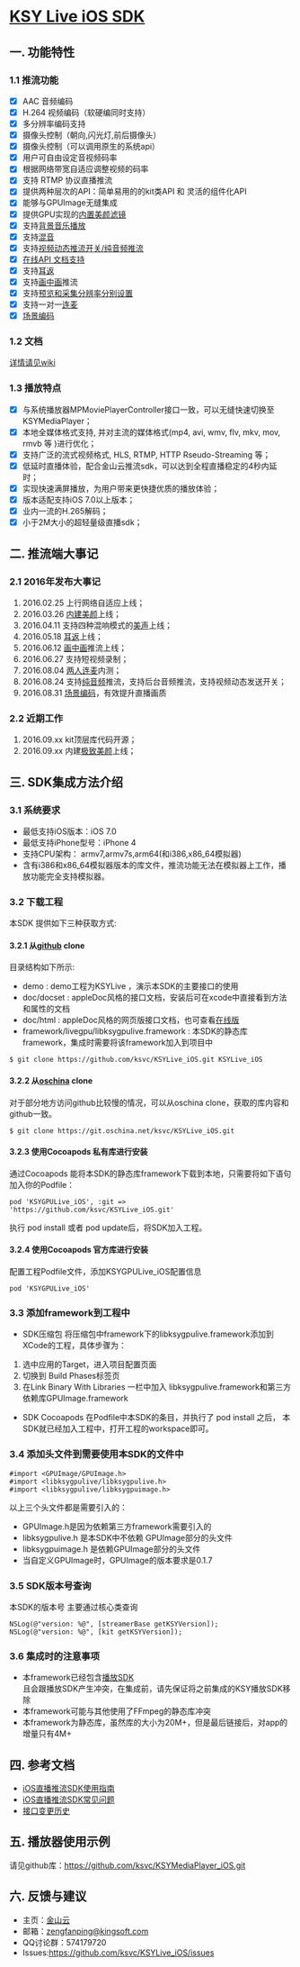 # [KSY Live iOS SDK](http://ksvc.github.io/KSYLive_iOS/index.html)
## 一. 功能特性
### 1.1 推流功能
- [x] AAC 音频编码
- [x] H.264 视频编码（软硬编同时支持）
- [x] 多分辨率编码支持
- [x] 摄像头控制（朝向,闪光灯,前后摄像头）
- [x] 摄像头控制（可以调用原生的系统api）
- [x] 用户可自由设定音视频码率
- [x] 根据网络带宽自适应调整视频的码率
- [x] 支持 RTMP 协议直播推流
- [x] 提供两种层次的API：简单易用的的kit类API 和 灵活的组件化API
- [x] 能够与GPUImage无缝集成
- [x] 提供GPU实现的[内置美颜滤镜](https://github.com/ksvc/KSYLive_iOS/wiki/filter)
- [x] 支持[背景音乐播放](https://github.com/ksvc/KSYLive_iOS/wiki/BGM)
- [x] 支持[混音](https://github.com/ksvc/KSYLive_iOS/wiki/mixer)
- [x] 支持[视频动态推流开关/纯音频推流](https://github.com/ksvc/KSYLive_iOS/wiki/pureAudioStream)
- [x] [在线API 文档支持](http://ksvc.github.io/KSYLive_iOS/html/index.html)
- [x] 支持[耳返](https://github.com/ksvc/KSYLive_iOS/wiki/micMonitor)
- [x] 支持[画中画](https://github.com/ksvc/KSYLive_iOS/wiki/pip)推流
- [x] 支持[预览和采集分辨率分别设置](https://github.com/ksvc/KSYLive_iOS/wiki/customOutputSize)
- [x] 支持一对一[连麦](https://github.com/ksvc/KSYLive_iOS/wiki/rtc)
- [x] [场景编码](https://github.com/ksvc/KSYLive_iOS/wiki/liveScene)

### 1.2 文档
[详情请见wiki](https://github.com/ksvc/KSYLive_iOS/wiki)

### 1.3 播放特点
- [x] 与系统播放器MPMoviePlayerController接口一致，可以无缝快速切换至KSYMediaPlayer；
- [x] 本地全媒体格式支持, 并对主流的媒体格式(mp4, avi, wmv, flv, mkv, mov, rmvb 等 )进行优化；
- [x] 支持广泛的流式视频格式, HLS, RTMP, HTTP Rseudo-Streaming 等；
- [x] 低延时直播体验，配合金山云推流sdk，可以达到全程直播稳定的4秒内延时；
- [x] 实现快速满屏播放，为用户带来更快捷优质的播放体验；
- [x] 版本适配支持iOS 7.0以上版本；
- [x] 业内一流的H.265解码；
- [x] 小于2M大小的超轻量级直播sdk；

## 二. 推流端大事记  
### 2.1 2016年发布大事记  
1. 2016.02.25 上行网络自适应上线；
2. 2016.03.26 [内建美颜](https://github.com/ksvc/KSYLive_iOS/wiki/filter)上线；
3. 2016.04.11 支持四种混响模式的[美声](https://github.com/ksvc/KSYLive_iOS/wiki/reverb)上线；
4. 2016.05.18 [耳返](https://github.com/ksvc/KSYLive_iOS/wiki/micMonitor)上线；
5. 2016.06.12 [画中画](https://github.com/ksvc/KSYLive_iOS/wiki/pip)推流上线；
6. 2016.06.27 支持短视频录制；
7. 2016.08.04 [两人连麦](https://github.com/ksvc/KSYLive_iOS/wiki/rtc)内测；
8. 2016.08.24 支持[纯音频](https://github.com/ksvc/KSYLive_iOS/wiki/pureAudioStream)推流，支持后台音频推流，支持视频动态发送开关；
9. 2016.08.31 [场景编码](https://github.com/ksvc/KSYLive_iOS/wiki/liveScene)，有效提升直播画质

### 2.2 近期工作  
1. 2016.09.xx kit顶层库代码开源；
2. 2016.09.xx 内建[极致美颜](https://github.com/ksvc/KSYLive_iOS/wiki/filter)上线；


## 三. SDK集成方法介绍   
### 3.1 系统要求    
* 最低支持iOS版本：iOS 7.0
* 最低支持iPhone型号：iPhone 4
* 支持CPU架构： armv7,armv7s,arm64(和i386,x86_64模拟器)
* 含有i386和x86_64模拟器版本的库文件，推流功能无法在模拟器上工作，播放功能完全支持模拟器。

### 3.2 下载工程
本SDK 提供如下三种获取方式:   
#### 3.2.1 从[github](https://github.com/ksvc/KSYLive_iOS.git) clone

目录结构如下所示:  
- demo        : demo工程为KSYLive ，演示本SDK的主要接口的使用
- doc/docset  : appleDoc风格的接口文档，安装后可在xcode中直接看到方法和属性的文档
- doc/html    : appleDoc风格的网页版接口文档，也可查看[在线版](http://ksvc.github.io/KSYLive_iOS/html/index.html)
- framework/livegpu/libksygpulive.framework : 本SDK的静态库framework，集成时需要将该framework加入到项目中

```
$ git clone https://github.com/ksvc/KSYLive_iOS.git KSYLive_iOS
```

#### 3.2.2 从[oschina](http://git.oschina.net/ksvc/KSYLive_iOS) clone

对于部分地方访问github比较慢的情况，可以从oschina clone，获取的库内容和github一致。
```
$ git clone https://git.oschina.net/ksvc/KSYLive_iOS.git
```

#### 3.2.3 使用Cocoapods 私有库进行安装    
通过Cocoapods 能将本SDK的静态库framework下载到本地，只需要将如下语句加入你的Podfile：   
```
pod 'KSYGPULive_iOS', :git => 'https://github.com/ksvc/KSYLive_iOS.git'
```

执行 pod install 或者 pod update后，将SDK加入工程。

#### 3.2.4 使用Cocoapods 官方库进行安装    
配置工程Podfile文件，添加KSYGPULive_iOS配置信息
```
pod 'KSYGPULive_iOS'
```

### 3.3 添加framework到工程中
* SDK压缩包
将压缩包中framework下的libksygpulive.framework添加到XCode的工程，具体步骤为：
1. 选中应用的Target，进入项目配置页面
2. 切换到 Build Phases标签页
3. 在Link Binary With Libraries 一栏中加入 libksygpulive.framework和第三方依赖库GPUImage.framework

* SDK Cocoapods
在Podfile中本SDK的条目，并执行了 pod install 之后， 本SDK就已经加入工程中，打开工程的workspace即可。

### 3.4 添加头文件到需要使用本SDK的文件中
```
#import <GPUImage/GPUImage.h>
#import <libksygpulive/libksygpulive.h>
#import <libksygpulive/libksygpuimage.h>
```
以上三个头文件都是需要引入的：   
* GPUImage.h是因为依赖第三方framework需要引入的
* libksygpulive.h 是本SDK中不依赖 GPUImage部分的头文件
* libksygpuimage.h 是依赖GPUImage部分的头文件
* 当自定义GPUImage时，GPUImage的版本要求是0.1.7

### 3.5 SDK版本号查询
本SDK的版本号 主要通过核心类查询
```
NSLog(@"version: %@", [streamerBase getKSYVersion]);
NSLog(@"version: %@", [kit getKSYVersion]);
```

### 3.6 集成时的注意事项
* 本framework已经包含[播放SDK](https://github.com/ksvc/KSYMediaPlayer_iOS.git)   
且会跟播放SDK产生冲突，在集成前，请先保证将之前集成的KSY播放SDK移除
* 本framework可能与其他使用了FFmpeg的静态库冲突
* 本framework为静态库，虽然库的大小为20M+，但是最后链接后，对app的增量只有4M+

## 四. 参考文档
* [iOS直播推流SDK使用指南](https://github.com/ksvc/KSYLive_iOS/wiki/KSYStreamerSDKUserManual)
* [iOS直播推流SDK常见问题](https://github.com/ksvc/KSYLive_iOS/wiki/FAQ)
* [接口变更历史](https://github.com/ksvc/KSYLive_iOS/wiki/apiAdjust)

## 五. 播放器使用示例
请见github库：https://github.com/ksvc/KSYMediaPlayer_iOS.git

## 六. 反馈与建议
* 主页：[金山云](http://www.ksyun.com/)
* 邮箱：<zengfanping@kingsoft.com>
* QQ讨论群：574179720
* Issues:<https://github.com/ksvc/KSYLive_iOS/issues>
